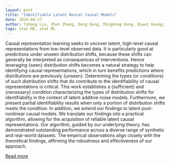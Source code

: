 ```yaml
---
layout: post
title: "Identifiable Latent Neural Causal Models"
date: 2024-04-27
author: Yuhang Liu, Zhen Zhang, Dong Gong, Mingming Gong, Biwei Huang, Anton van den Hengel, Kun Zhang, Javen Qinfeng Shi
tags: stat.ME, stat.ML
---
```


Causal representation learning seeks to uncover latent, high-level causal representations from low-level observed data. It is particularly good at predictions under unseen distribution shifts, because these shifts can generally be interpreted as consequences of interventions. Hence leveraging {seen} distribution shifts becomes a natural strategy to help identifying causal representations, which in turn benefits predictions where distributions are previously {unseen}. Determining the types (or conditions) of such distribution shifts that do contribute to the identifiability of causal representations is critical. This work establishes a {sufficient} and {necessary} condition characterizing the types of distribution shifts for identifiability in the context of latent additive noise models. Furthermore, we present partial identifiability results when only a portion of distribution shifts meets the condition. In addition, we extend our findings to latent post-nonlinear causal models. We translate our findings into a practical algorithm, allowing for the acquisition of reliable latent causal representations. Our algorithm, guided by our underlying theory, has demonstrated outstanding performance across a diverse range of synthetic and real-world datasets. The empirical observations align closely with the theoretical findings, affirming the robustness and effectiveness of our approach.

[Read more](https://arxiv.org/abs/2403.15711)